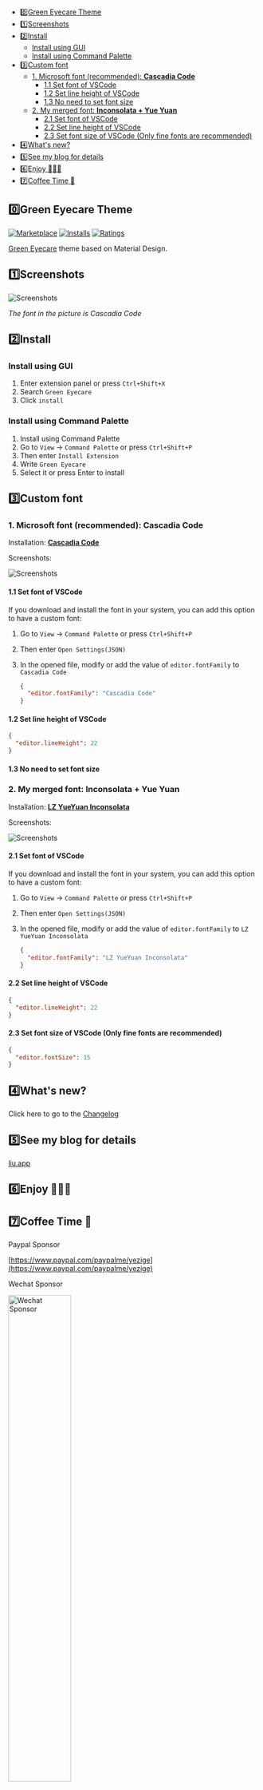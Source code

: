 <!-- TOC -->

- [0️⃣Green Eyecare Theme](#0️⃣green-eyecare-theme)
- [1️⃣Screenshots](#1️⃣screenshots)
- [2️⃣Install](#2️⃣install)
  - [Install using GUI](#install-using-gui)
  - [Install using Command Palette](#install-using-command-palette)
- [3️⃣Custom font](#3️⃣custom-font)
  - [1. Microsoft font (recommended): **Cascadia Code**](#1-microsoft-font-recommended-cascadia-code)
    - [1.1 Set font of VSCode](#11-set-font-of-vscode)
    - [1.2 Set line height of VSCode](#12-set-line-height-of-vscode)
    - [1.3 No need to set font size](#13-no-need-to-set-font-size)
  - [2. My merged font: **Inconsolata + Yue Yuan**](#2-my-merged-font-inconsolata--yue-yuan)
    - [2.1 Set font of VSCode](#21-set-font-of-vscode)
    - [2.2 Set line height of VSCode](#22-set-line-height-of-vscode)
    - [2.3 Set font size of VSCode (Only fine fonts are recommended)](#23-set-font-size-of-vscode-only-fine-fonts-are-recommended)
- [4️⃣What's new?](#4️⃣whats-new)
- [5️⃣See my blog for details](#5️⃣see-my-blog-for-details)
- [6️⃣Enjoy 🎉🎉🎉](#6️⃣enjoy-)
- [7️⃣Coffee Time 💝](#7️⃣coffee-time-)

<!-- /TOC -->

## 0️⃣Green Eyecare Theme

[![Marketplace](https://vsmarketplacebadge.apphb.com/version/yezige.vscode-theme-green-eyecare.svg)](https://marketplace.visualstudio.com/items/yezige.vscode-theme-green-eyecare)
[![Installs](https://vsmarketplacebadge.apphb.com/installs/yezige.vscode-theme-green-eyecare.svg)](https://marketplace.visualstudio.com/items/yezige.vscode-theme-green-eyecare)
[![Ratings](https://vsmarketplacebadge.apphb.com/rating-short/yezige.vscode-theme-green-eyecare.svg)](https://marketplace.visualstudio.com/items/yezige.vscode-theme-green-eyecare)

[Green Eyecare](https://github.com/yezige/vscode-theme-green-eyecare) theme based on Material Design.

## 1️⃣Screenshots

![Screenshots](https://raw.githubusercontent.com/yezige/vscode-theme-green-eyecare/master/screenshots/preview.png)

_The font in the picture is Cascadia Code_

## 2️⃣Install

### Install using GUI

1. Enter extension panel or press `Ctrl+Shift+X`
2. Search `Green Eyecare`
3. Click `install`

### Install using Command Palette

1. Install using Command Palette
2. Go to `View` -> `Command Palette` or press `Ctrl+Shift+P`
3. Then enter `Install Extension`
4. Write `Green Eyecare`
5. Select it or press Enter to install

## 3️⃣Custom font

### 1. Microsoft font (recommended): **Cascadia Code**

Installation: [**Cascadia Code**](https://github.com/microsoft/cascadia-code)

Screenshots:

![Screenshots](https://raw.githubusercontent.com/yezige/vscode-theme-green-eyecare/master/screenshots/preview-cascadia-code.png)

#### 1.1 Set font of VSCode

If you download and install the font in your system, you can add this option to have a custom font:

1. Go to `View` -> `Command Palette` or press `Ctrl+Shift+P`
2. Then enter `Open Settings(JSON)`
3. In the opened file, modify or add the value of `editor.fontFamily` to `Cascadia Code`

   ```json
   {
     "editor.fontFamily": "Cascadia Code"
   }
   ```

#### 1.2 Set line height of VSCode

```json
{
  "editor.lineHeight": 22
}
```

#### 1.3 No need to set font size

### 2. My merged font: **Inconsolata + Yue Yuan**

Installation: [**LZ YueYuan Inconsolata**](https://raw.githubusercontent.com/yezige/vscode-theme-green-eyecare/master/fonts/LZ-YueYuan-Inconsolata.otf)

Screenshots:

![Screenshots](https://raw.githubusercontent.com/yezige/vscode-theme-green-eyecare/master/screenshots/preview-LZ-YueYuan-Inconsolata.png)

#### 2.1 Set font of VSCode

If you download and install the font in your system, you can add this option to have a custom font:

1. Go to `View` -> `Command Palette` or press `Ctrl+Shift+P`
2. Then enter `Open Settings(JSON)`
3. In the opened file, modify or add the value of `editor.fontFamily` to `LZ YueYuan Inconsolata`

   ```json
   {
     "editor.fontFamily": "LZ YueYuan Inconsolata"
   }
   ```

#### 2.2 Set line height of VSCode

```json
{
  "editor.lineHeight": 22
}
```

#### 2.3 Set font size of VSCode (Only fine fonts are recommended)

```json
{
  "editor.fontSize": 15
}
```

## 4️⃣What's new?

Click here to go to the [Changelog](https://github.com/yezige/vscode-theme-green-eyecare/blob/master/CHANGELOG.md)

## 5️⃣See my blog for details

[liu.app](https://www.liu.app/2018/08/29/VSCode/%E4%BF%AE%E6%94%B9VSCode%E7%9A%84%E4%B8%BB%E9%A2%98%E9%A2%9C%E8%89%B2%E4%B8%BA%E6%8A%A4%E7%9C%BC%E7%BB%BF/)

## 6️⃣Enjoy 🎉🎉🎉

## 7️⃣Coffee Time 💝

Paypal Sponsor

[https://www.paypal.com/paypalme/yezige](https://www.paypal.com/paypalme/yezige)

Wechat Sponsor

<img src="https://raw.githubusercontent.com/yezige/vscode-theme-green-eyecare/master/screenshots/praise_small.jpg" width="50%" alt="Wechat Sponsor" align=center />
